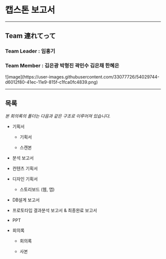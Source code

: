# 캡스톤 보고서

---

## Team 連れてって

### Team Leader : 임홍기

### Team Member : 김은광 박형진 곽민수 김은채 한혜은

<div style="width:50% height:50%">![image](https://user-images.githubusercontent.com/33077726/54029744-d6012f80-41ec-11e9-815f-c1fca0fc4839.png) </div>

---

## 목록

_본 회의록의 폴더는 다음과 같은 구조로 이루어져 있습니다._

- 기획서

  - 기획서

  - 스캔본

- 분석 보고서

- 컨텐츠 기획서

- 디자인 기획서

  - 스토리보드 (웹, 앱)

- DB설계 보고서

- 프로토타입 결과분석 보고서 & 최종완료 보고서

- PPT

- 회의록

  - 회의록

  - 사본
